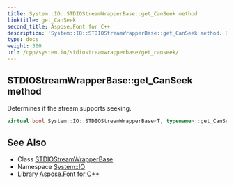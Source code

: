 ```yaml
---
title: System::IO::STDIOStreamWrapperBase::get_CanSeek method
linktitle: get_CanSeek
second_title: Aspose.Font for C++
description: 'System::IO::STDIOStreamWrapperBase::get_CanSeek method. Determines if the stream supports seeking in C++.'
type: docs
weight: 300
url: /cpp/system.io/stdiostreamwrapperbase/get_canseek/
---
```

## STDIOStreamWrapperBase::get_CanSeek method


Determines if the stream supports seeking.

```cpp
virtual bool System::IO::STDIOStreamWrapperBase<T, typename>::get_CanSeek() const override
```

## See Also

* Class [STDIOStreamWrapperBase](../)
* Namespace [System::IO](../../)
* Library [Aspose.Font for C++](../../../)

